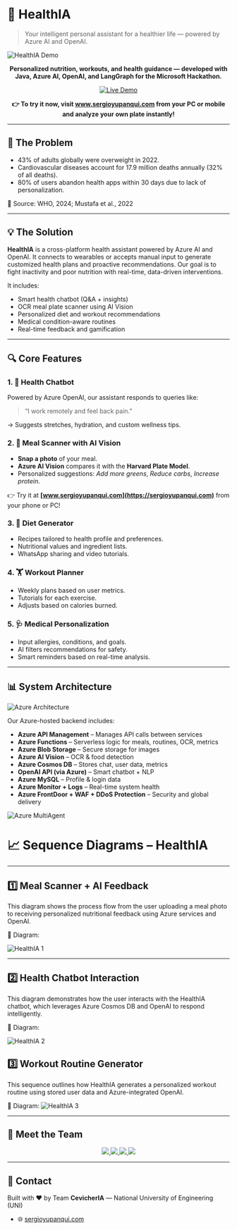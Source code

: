 # 🤖 HealthIA

> Your intelligent personal assistant for a healthier life — powered by Azure AI and OpenAI.

<img src="https://github.com/user-attachments/assets/6a6dfcd8-726a-41e1-bc6d-92ec5ad27f16" alt="HealthIA Demo"/>

<p align="center">
  <b>Personalized nutrition, workouts, and health guidance — developed with Java, Azure AI, OpenAI, and LangGraph for the Microsoft Hackathon.</b>
</p>

<p align="center">
  <a href="https://sergioyupanqui.com" target="_blank">
    <img src="https://img.shields.io/badge/Live-Demo-blue?style=for-the-badge" alt="Live Demo"/>
  </a>
</p>

<p align="center"><strong>👉 To try it now, visit <a href="https://sergioyupanqui.com" target="_blank">www.sergioyupanqui.com</a> from your PC or mobile and analyze your own plate instantly!</strong></p>

---

## 🚨 The Problem

- 43% of adults globally were overweight in 2022.
- Cardiovascular diseases account for 17.9 million deaths annually (32% of all deaths).
- 80% of users abandon health apps within 30 days due to lack of personalization.

📌 Source: WHO, 2024; Mustafa et al., 2022

---

## 💡 The Solution

**HealthIA** is a cross-platform health assistant powered by Azure AI and OpenAI. It connects to wearables or accepts manual input to generate customized health plans and proactive recommendations. Our goal is to fight inactivity and poor nutrition with real-time, data-driven interventions.

It includes:

- Smart health chatbot (Q&A + insights)
- OCR meal plate scanner using AI Vision
- Personalized diet and workout recommendations
- Medical condition-aware routines
- Real-time feedback and gamification

---

## 🔍 Core Features

### 1. 🧠 Health Chatbot
Powered by Azure OpenAI, our assistant responds to queries like:
> “I work remotely and feel back pain.”

→ Suggests stretches, hydration, and custom wellness tips.

### 2. 📸 Meal Scanner with AI Vision
- **Snap a photo** of your meal.
- **Azure AI Vision** compares it with the **Harvard Plate Model**.
- Personalized suggestions: _Add more greens_, _Reduce carbs_, _Increase protein_.

👉 Try it at **[www.sergioyupanqui.com](https://sergioyupanqui.com)** from your phone or PC!

### 3. 🥗 Diet Generator
- Recipes tailored to health profile and preferences.
- Nutritional values and ingredient lists.
- WhatsApp sharing and video tutorials.

### 4. 🏋️ Workout Planner
- Weekly plans based on user metrics.
- Tutorials for each exercise.
- Adjusts based on calories burned.

### 5. 🩺 Medical Personalization
- Input allergies, conditions, and goals.
- AI filters recommendations for safety.
- Smart reminders based on real-time analysis.

---

## 📊 System Architecture

<img src="https://github.com/user-attachments/assets/8378437f-831f-47f9-82fd-a9bb34a6db81" alt="Azure Architecture" />

Our Azure-hosted backend includes:
- **Azure API Management** – Manages API calls between services
- **Azure Functions** – Serverless logic for meals, routines, OCR, metrics
- **Azure Blob Storage** – Secure storage for images
- **Azure AI Vision** – OCR & food detection
- **Azure Cosmos DB** – Stores chat, user data, metrics
- **OpenAI API (via Azure)** – Smart chatbot + NLP
- **Azure MySQL** – Profile & login data
- **Azure Monitor + Logs** – Real-time system health
- **Azure FrontDoor + WAF + DDoS Protection** – Security and global delivery

<img src="https://github.com/user-attachments/assets/44950f32-f0da-4096-abc9-980f42d74857" alt="Azure MultiAgent" />


# 📈 Sequence Diagrams – HealthIA

---

## 1️⃣ Meal Scanner + AI Feedback

This diagram shows the process flow from the user uploading a meal photo to receiving personalized nutritional feedback using Azure services and OpenAI.

📄 Diagram:

<img src="https://github.com/user-attachments/assets/bbb6732a-99c7-4301-a17d-fa31efb634f7" alt="HealthIA 1"/>

---

## 2️⃣ Health Chatbot Interaction

This diagram demonstrates how the user interacts with the HealthIA chatbot, which leverages Azure Cosmos DB and OpenAI to respond intelligently.

📄 Diagram:

<img src="https://github.com/user-attachments/assets/5de7974e-f949-4f0b-982c-3affa87efb0c" alt="HealthIA 2"/>

## 3️⃣ Workout Routine Generator

This sequence outlines how HealthIA generates a personalized workout routine using stored user data and Azure-integrated OpenAI.

📄 Diagram:
<img src="https://github.com/user-attachments/assets/d42d17c3-b126-4b8d-a72f-0a5659cfb5c5" alt="HealthIA 3"/>

---

## 👥 Meet the Team

<p align="center">
  <a href="https://www.linkedin.com/in/fransua-leon/" target="_blank">
    <img src="https://img.shields.io/badge/Fransua%20Leon-LinkedIn-0077B5?style=for-the-badge&logo=linkedin&logoColor=white" />
  </a>
  <a href="https://www.linkedin.com/in/sergioyupanquigomez/" target="_blank">
    <img src="https://img.shields.io/badge/Sergio%20Yupanqui-LinkedIn-0077B5?style=for-the-badge&logo=linkedin&logoColor=white" />
  </a>
  <a href="https://www.linkedin.com/in/luisangelorp/" target="_blank">
    <img src="https://img.shields.io/badge/Luis%20Rodriguez-LinkedIn-0077B5?style=for-the-badge&logo=linkedin&logoColor=white" />
  </a>
  <a href="https://www.linkedin.com/in/andrepachecot/" target="_blank">
    <img src="https://img.shields.io/badge/André%20Pacheco-LinkedIn-0077B5?style=for-the-badge&logo=linkedin&logoColor=white" />
  </a>
</p>

---

## 📇 Contact

Built with ❤️ by Team **CevicherIA** — National University of Engineering (UNI)

- 🌐 [sergioyupanqui.com](https://sergioyupanqui.com)
